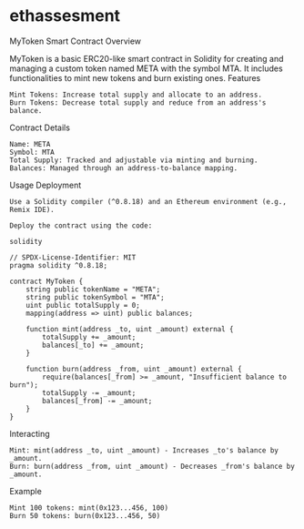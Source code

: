 # ethassesment
MyToken Smart Contract
Overview

MyToken is a basic ERC20-like smart contract in Solidity for creating and managing a custom token named META with the symbol MTA. It includes functionalities to mint new tokens and burn existing ones.
Features

    Mint Tokens: Increase total supply and allocate to an address.
    Burn Tokens: Decrease total supply and reduce from an address's balance.

Contract Details

    Name: META
    Symbol: MTA
    Total Supply: Tracked and adjustable via minting and burning.
    Balances: Managed through an address-to-balance mapping.

Usage
Deployment

    Use a Solidity compiler (^0.8.18) and an Ethereum environment (e.g., Remix IDE).

    Deploy the contract using the code:

    solidity

    // SPDX-License-Identifier: MIT
    pragma solidity ^0.8.18;

    contract MyToken {
        string public tokenName = "META";
        string public tokenSymbol = "MTA";
        uint public totalSupply = 0;
        mapping(address => uint) public balances;

        function mint(address _to, uint _amount) external {
            totalSupply += _amount;
            balances[_to] += _amount;
        }

        function burn(address _from, uint _amount) external {
            require(balances[_from] >= _amount, "Insufficient balance to burn");
            totalSupply -= _amount;
            balances[_from] -= _amount;
        }
    }

Interacting

    Mint: mint(address _to, uint _amount) - Increases _to's balance by _amount.
    Burn: burn(address _from, uint _amount) - Decreases _from's balance by _amount.

Example

    Mint 100 tokens: mint(0x123...456, 100)
    Burn 50 tokens: burn(0x123...456, 50)
